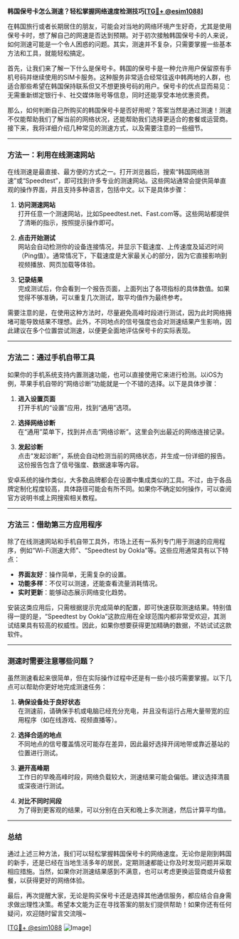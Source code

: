 **韩国保号卡怎么测速？轻松掌握网络速度检测技巧[[TG💪+ @esim1088](https://t.me/s/esim1088)]**

在韩国旅行或者长期居住的朋友，可能会对当地的网络环境产生好奇，尤其是使用保号卡时，想了解自己的网速是否达到预期。对于初次接触韩国保号卡的人来说，如何测速可能是一个令人困惑的问题。其实，测速并不复杂，只需要掌握一些基本方法和工具，就能轻松搞定。

首先，让我们来了解一下什么是保号卡。韩国的保号卡是一种允许用户保留原有手机号码并继续使用的SIM卡服务。这种服务非常适合经常往返中韩两地的人群，也适合那些希望在韩国保持联系但又不想更换号码的用户。保号卡的优点显而易见：无需重新绑定银行卡、社交媒体账号等信息，同时还能享受本地优惠资费。

那么，如何判断自己所购买的韩国保号卡是否好用呢？答案当然是通过测速！测速不仅能帮助我们了解当前的网络状况，还能帮助我们选择更适合的套餐或运营商。接下来，我将详细介绍几种常见的测速方式，以及需要注意的一些细节。

---

### 方法一：利用在线测速网站

在线测速是最直接、最方便的方式之一。打开浏览器后，搜索“韩国网络测速”或“Speedtest”，即可找到许多专业的测速网站。这些网站通常会提供简单直观的操作界面，并且支持多种语言，包括中文。以下是具体步骤：

1. **访问测速网站**  
   打开任意一个测速网站，比如Speedtest.net、Fast.com等。这些网站都提供了清晰的指示，按照提示操作即可。

2. **点击开始测试**  
   网站会自动检测你的设备连接情况，并显示下载速度、上传速度及延迟时间（Ping值）。通常情况下，下载速度是大家最关心的部分，因为它直接影响到视频播放、网页加载等体验。

3. **记录结果**  
   完成测试后，你会看到一个报告页面，上面列出了各项指标的具体数值。如果觉得不够准确，可以重复几次测试，取平均值作为最终参考。

需要注意的是，在使用这种方法时，尽量避免高峰时段进行测试，因为此时网络拥堵可能导致结果不理想。此外，不同地点的信号强度也会对测速结果产生影响，因此建议在多个位置尝试测速，以便更全面地评估保号卡的实际表现。

---

### 方法二：通过手机自带工具

如果你的手机系统支持内置测速功能，也可以直接使用它来进行检测。以iOS为例，苹果手机自带的“网络诊断”功能就是一个不错的选择。以下是具体步骤：

1. **进入设置页面**  
   打开手机的“设置”应用，找到“通用”选项。

2. **选择网络诊断**  
   在“通用”菜单下，找到并点击“网络诊断”。这里会列出最近的网络连接记录。

3. **发起诊断**  
   点击“发起诊断”，系统会自动检测当前的网络状态，并生成一份详细的报告。这份报告包含了信号强度、数据速率等内容。

安卓系统的操作类似，大多数品牌都会在设置中集成类似的工具。不过，由于各品牌定制化程度较高，具体路径可能会有所不同。如果你不确定如何操作，可以查阅官方说明书或上网搜索相关教程。

---

### 方法三：借助第三方应用程序

除了在线测速网站和手机自带工具外，市场上还有一系列专门用于测速的应用程序，例如“Wi-Fi测速大师”、“Speedtest by Ookla”等。这些应用通常具有以下特点：

- **界面友好**：操作简单，无需复杂的设置。
- **功能多样**：不仅可以测速，还能查看流量消耗情况。
- **实时更新**：能够动态展示网络变化趋势。

安装这类应用后，只需根据提示完成简单的配置，即可快速获取测速结果。特别值得一提的是，“Speedtest by Ookla”这款应用在全球范围内都非常受欢迎，其测试结果具有较高的权威性。因此，如果你想要获得更加精确的数据，不妨试试这款软件。

---

### 测速时需要注意哪些问题？

虽然测速看起来很简单，但在实际操作过程中还是有一些小技巧需要掌握。以下几点可以帮助你更好地完成测速任务：

1. **确保设备处于良好状态**  
   在测速前，请确保手机或电脑已经充分充电，并且没有运行占用大量带宽的应用程序（如在线游戏、视频直播等）。

2. **选择合适的地点**  
   不同地点的信号覆盖情况可能存在差异，因此最好选择开阔地带或靠近基站的位置进行测试。

3. **避开高峰期**  
   工作日的早晚高峰时段，网络负载较大，测速结果可能会偏低。建议选择清晨或深夜进行测试。

4. **对比不同时间段**  
   为了得到更客观的结果，可以分别在白天和晚上多次测速，然后计算平均值。

---

### 总结

通过上述三种方法，我们可以轻松掌握韩国保号卡的网络速度。无论你是刚到韩国的新手，还是已经在当地生活多年的居民，定期测速都能让你及时发现问题并采取相应措施。当然，如果你对测速结果感到不满意，也可以考虑更换运营商或升级套餐，以获得更好的网络体验。

最后，再次提醒大家，无论是购买保号卡还是选择其他通信服务，都应结合自身需求做出理性决策。希望本文能为正在寻找答案的朋友们提供帮助！如果你还有任何疑问，欢迎随时留言交流哦~

[[TG💪+ @esim1088](https://t.me/s/esim1088) ![Image](https://i.postimg.cc/4NQfJmqS/Snipaste-2025-05-13-00-14-12.png)]